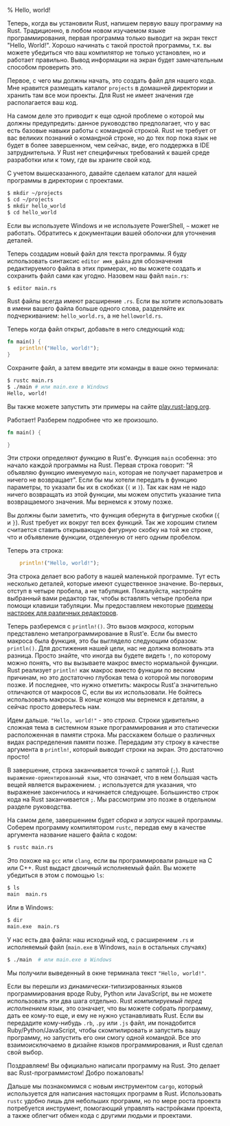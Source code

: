 % Hello, world!

Теперь, когда вы установили Rust, напишем первую вашу программу на Rust. Традиционно, в любом новом изучаемом языке программирования, первая программа только выводит на экран текст "Hello, World!". Хорошо начинать с такой простой программы, т.к. вы можете убедиться что ваш компилятор не только установлен, но и работает правильно. Вывод информации на экран будет замечательным способом проверить это.

Первое, с чего мы должны начать, это создать файл для нашего кода. Мне нравится размещать каталог `projects` в домашней директории и хранить там все мои проекты. Для Rust не имеет значения где располагается ваш код.

На самом деле это приводит к еще одной проблеме о которой мы должны предупредить: данное руководство предполагает, что у вас есть базовые навыки работы с командной строкой. Rust не требует от вас великих познаний о командной строке, но до тех пор пока язык не будет в более завершенном, чем сейчас, виде, его поддержка в IDE затруднительна. У Rust нет специфичных требований к вашей среде разработки или к тому, где вы храните свой код.

С учетом вышесказанного, давайте сделаем каталог для нашей программы в директории с проектами.

```bash
$ mkdir ~/projects
$ cd ~/projects
$ mkdir hello_world
$ cd hello_world
```

Если вы используете Windows и не используете PowerShell, `~` может не работать. Обратитесь к документации вашей оболочки для уточнения деталей.

Теперь создадим новый файл для текста программы. Я буду использовать синтаксис `editor имя_файла` для обозначения редактируемого файла в этих примерах, но вы можете создать и сохранить файл сами как угодно. Назовем наш файл `main.rs`:

```bash
$ editor main.rs
```

Rust файлы всегда имеют расширение `.rs`. Если вы хотите использовать в имени вашего файла больше одного слова, разделяйте их подчеркиванием: `hello_world.rs`, а не `helloworld.rs`.

Теперь когда файл открыт, добавьте в него следующий код:

```rust
fn main() {
    println!("Hello, world!");
}
```

Сохраните файл, а затем введите эти команды в ваше окно терминала:

```bash
$ rustc main.rs
$ ./main # или main.exe в Windows
Hello, world!
```

Вы также можете запустить эти примеры на сайте [play.rust-lang.org](http://play.rust-lang.org/).

Работает! Разберем подробнее что же произошло.

```rust
fn main() {

}
```

Эти строки определяют *функцию* в Rust'е. Функция `main` особенна: это начало каждой программы на Rust. Первая строка говорит: "Я объявляю функцию именуемую `main`, которая не получает параметров и ничего не возвращает". Если бы мы хотели передать в функцию параметры, то указали бы их в скобках (`(` и `)`). Так как нам не надо ничего возвращать из этой функции, мы можем опустить указание типа возвращаемого значения. Мы вернемся к этому позже.

Вы должны были заметить, что функция обернута в фигурные скобки (`{` и `}`). Rust требует их вокруг тел всех функций. Так же хорошим стилем считается ставить открывающую фигурную скобку на той же строке, что и объявление функции, отделенную от него одним пробелом.

Теперь эта строка:

```rust
    println!("Hello, world!");
```

Эта строка делает всю работу в нашей маленькой программе. Тут есть несколько деталей, которые имеют существенное значение. Во-первых, отступ в четыре пробела, а не табуляция. Пожалуйста, настройте выбранный вами редактор так, чтобы вставлять четыре пробела при помощи клавиши табуляции. Мы предоставляем некоторые [примеры настроек для различных редакторов](https://github.com/rust-lang/rust/tree/master/src/etc/CONFIGS.md).

Теперь разберемся с `println!()`. Это вызов *макроса*, которым представлено метапрограммирование в Rust'e. Если бы вместо макроса была функция, это бы выглядело следующим образом: `println()`. Для достижения нашей цели, нас не должна волновать эта разница. Просто знайте, что иногда вы будете видеть `!`, по которому можно понять, что вы вызываете макрос вместо нормальной функции. Rust реализует `println!` как макрос вместо функции по веским причинам, но это достаточно глубокая тема о которой мы поговорим позже. И последнее, что нужно отметить: макросы Rust'a значительно отличаются от макросов C, если вы их использовали. Не бойтесь использовать макросы. В конце концов мы вернемся к деталям, а сейчас просто доверьтесь нам.

Идем дальше. `"Hello, world!"` - это *строка*. Строки удивительно сложная тема в системном языке программирования и это статически расположенная в памяти строка. Мы расскажем больше о различных видах распределения памяти позже. Передадим эту строку в качестве аргумента в `println!`, который выводит строки на экран. Это достаточно просто!

В завершение, строка заканчивается точкой с запятой (`;`). Rust `выражение-ориентированный язык`, что означает, что в нем большая часть вещей является выражением. `;` используется для указания, что выражение закончилось и начинается следующее. Большинство строк кода на Rust заканчивается `;`. Мы рассмотрим это позже в отдельном разделе руководства.

На самом деле, завершением будет *сборка* и *запуск* нашей программы. Соберем программу компилятором `rustc`, передав ему в качестве аргумента название нашего файла с кодом:

```bash
$ rustc main.rs
```

Это похоже на `gcc` или `clang`, если вы программировали раньше на C или C++. Rust выдаст двоичный исполняемый файл. Вы можете убедиться в этом с помощью `ls`:

```bash
$ ls
main  main.rs
```

Или в Windows:

```bash
$ dir
main.exe  main.rs
```

У нас есть два файла: наш исходный код, с расширением `.rs` и исполняемый файл (`main.exe` в Windows, `main` в остальных случаях)

```bash
$ ./main  # или main.exe в Windows
```

Мы получили выведенный в окне терминала текст `"Hello, world!"`.

Если вы перешли из динамически-типизированных языков программирования вроде Ruby, Python или JavaScript, вы не можете использовать эти два шага отдельно. Rust *компилируемый перед исполнением* язык, это означает, что вы можете собрать программу, дать ее кому-то еще, и ему не нужно устанавливать Rust. Если вы передадите кому-нибудь `.rb`, `.py` или `.js` файл, им понадобится Ruby/Python/JavaScript, чтобы скомпилировать и запустить вашу программу, но запустить его они смогу одной командой. Все это взаимоисключаемо в дизайне языков программирования, и Rust сделал свой выбор.

Поздравляем! Вы официально написали программу на Rust. Это делает вас Rust-программистом! Добро пожаловать!

Дальше мы познакомимся с новым инструментом `cargo`, который используется для написания настоящих программ в Rust. Использовать `rustc` удобно лишь для небольших программ, но по мере роста проекта потребуется инструмент, помогающий управлять настройками проекта, а также облегчит обмен кода с другими людьми и проектами.
